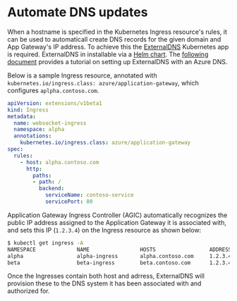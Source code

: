 # Automate DNS updates

When a hostname is specified in the Kubernetes Ingress resource's rules, it can be used to automaticall create DNS records for the given domain and App Gateway's IP address.
To achieve this the [ExternalDNS](https://github.com/kubernetes-sigs/external-dns) Kubernetes app is required. ExternalDNS in installable via a [Helm chart](https://github.com/kubernetes-incubator/external-dns). The [following document](https://github.com/kubernetes-incubator/external-dns/blob/master/docs/tutorials/azure.md) provides a tutorial on setting up ExternalDNS with an Azure DNS.

Below is a sample Ingress resource, annotated with
`kubernetes.io/ingress.class: azure/application-gateway`, which configures `aplpha.contoso.com`.

```yaml
apiVersion: extensions/v1beta1
kind: Ingress
metadata:
  name: websocket-ingress
  namespace: alpha
  annotations:
    kubernetes.io/ingress.class: azure/application-gateway
spec:
  rules:
    - host: alpha.contoso.com
      http:
        paths:
        - path: /
          backend:
            serviceName: contoso-service
            servicePort: 80
```

Application Gateway Ingress Controller (AGIC) automatically recognizes the public IP address
assigned to the Application Gateway it is associated with, and sets this IP (`1.2.3.4`)
on the Ingress resource as shown below:

```bash
$ kubectl get ingress -A
NAMESPACE             NAME                HOSTS                 ADDRESS   PORTS   AGE
alpha                 alpha-ingress       alpha.contoso.com     1.2.3.4   80      8m55s
beta                  beta-ingress        beta.contoso.com      1.2.3.4   80      8m54s

```

Once the Ingresses contain both host and adrress, ExternalDNS will provision these to the
DNS system it has been associated with and authorized for.
